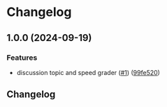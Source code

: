 # Changelog

## 1.0.0 (2024-09-19)


### Features

* discussion topic and speed grader ([#1](https://github.com/Annoto/canvas-js/issues/1)) ([99fe520](https://github.com/Annoto/canvas-js/commit/99fe52016295f9dc969985c000417fdd63969af3))

## Changelog
